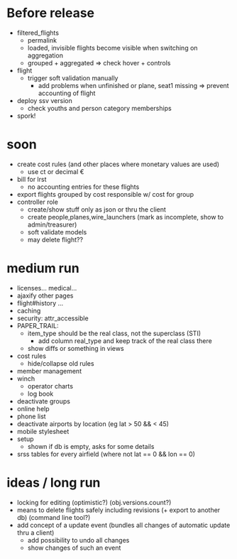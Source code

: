 # Before release
- filtered\_flights
  - permalink
  - loaded, invisible flights become visible when switching on aggregation
  - grouped + aggregated => check hover + controls
- flight
  - trigger soft validation manually
    - add problems when unfinished or plane, seat1 missing => prevent accounting of flight
- deploy ssv version
  - check youths and person category memberships
- spork!

# soon
- create cost rules (and other places where monetary values are used)
  - use ct or decimal €
- bill for lrst
  - no accounting entries for these flights
- export flights grouped by cost responsible w/ cost for group
- controller role
  - create/show stuff only as json or thru the client
  - create people,planes,wire\_launchers (mark as incomplete, show to admin/treasurer)
  - soft validate models
  - may delete flight??

# medium run
- licenses... medical...
- ajaxify other pages
- flight#history ...
- caching
- security: attr\_accessible
- PAPER\_TRAIL:
  - item\_type should be the real class, not the superclass (STI)
    - add column real\_type and keep track of the real class there
  - show diffs or something in views
- cost rules
  - hide/collapse old rules
- member management
- winch
  - operator charts
  - log book
- deactivate groups
- online help
- phone list
- deactivate airports by location (eg lat > 50 && < 45)
- mobile stylesheet
- setup
  - shown if db is empty, asks for some details
- srss tables for every airfield (where not lat == 0 && lon == 0)

# ideas / long run
- locking for editing (optimistic?) (obj.versions.count?)
- means to delete flights safely including revisions (+ export to another db) (command line tool?)
- add concept of a update event (bundles all changes of automatic update thru a client)
  - add possibility to undo all changes
  - show changes of such an event

